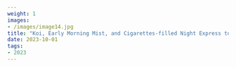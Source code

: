 ```yaml
---
weight: 1
images:
- /images/image14.jpg
title: "Koi, Early Morning Mist, and Cigarettes-filled Night Express to Home"
date: 2023-10-01
tags:
- 2023
---
```


